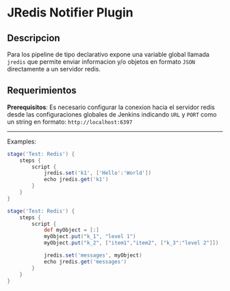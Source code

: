 JRedis Notifier Plugin
======================

Descripcion
-----
Para los pipeline de tipo declarativo expone una variable global llamada `jredis` que permite enviar informacion y/o objetos en  formato `JSON` directamente a un servidor redis.


Requerimientos
----------------------

**Prerequisitos**: Es necesario configurar la conexion hacia el servidor redis desde las configuraciones globales de Jenkins indicando `URL` y `PORT` como un string en formato: `http://localhost:6397`

--------------------
Examples:

```Groovy
stage('Test: Redis') {
    steps {
        script {
            jredis.set('k1', ['Hello':'World'])
            echo jredis.get('k1')
        }
    }
}
```


```Groovy
stage('Test: Redis') {
    steps {
        script {
            def myObject = [:]
            myObject.put("k_1", "level 1")
            myObject.put("k_2", ["item1","item2", ["k_3":"level 2"]])

            jredis.set('messages', myObject)
            echo jredis.get('messages')
        }
    }
}
```
